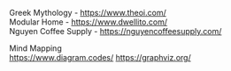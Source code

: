 Greek Mythology - https://www.theoi.com/  
Modular Home - https://www.dwellito.com/  
Nguyen Coffee Supply - https://nguyencoffeesupply.com/

Mind Mapping  
https://www.diagram.codes/ 
https://graphviz.org/ 
